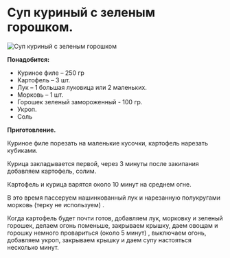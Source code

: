 # Суп куриный с зеленым горошком.
![Суп куриный с зеленым горошком](/images/Kulinar/Soup/sup-s-zelyony-m-goroshkom.jpg 'Суп куриный с зеленым горошком')

**Понадобится:**

- Куриное филе – 250 гр
- Картофель – 3 шт.
- Лук – 1 большая луковица или 2 маленьких.
- Морковь – 1 шт.
- Горошек зеленый замороженный - 100 гр.
- Укроп.
- Соль

**Приготовление.**

Куриное филе порезать на маленькие кусочки, картофель нарезать кубиками.

Курица закладывается первой, через 3 минуты после закипания добавляем картофель, солим.

Картофель и курица варятся около 10 минут на среднем огне.

В это время пассеруем нашинкованный лук и нарезанную полукругами морковь (терку не используем) .

Когда картофель будет почти готов, добавляем лук, морковку и зеленый горошек, делаем огонь поменьше, закрываем крышку, даем овощам и горошку немного провариться (около 5 минут) , выключаем огонь, добавляем укроп, закрываем крышку и даем супу настояться несколько минут.

